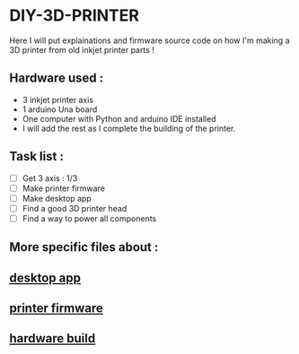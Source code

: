 # DIY-3D-PRINTER
Here I will put explainations and firmware source code on how I'm making a 3D printer from old inkjet printer parts !

## Hardware used :
  - 3 inkjet printer axis
  - 1 arduino Una board
  - One computer with Python and arduino IDE installed
  - I will add the rest as I complete the building of the printer.

## Task list :
  - [ ] Get 3 axis : 1/3
  - [ ] Make printer firmware
  - [ ] Make desktop app
  - [ ] Find a good 3D printer head
  - [ ] Find a way to power all components

## More specific files about :
  [desktop app]()
  ---
  [printer firmware]()
  ---
  [hardware build]()
  ---
